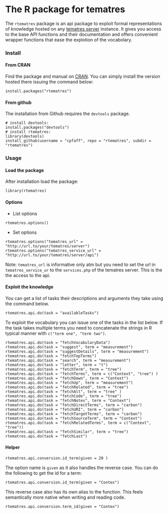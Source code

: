 # The R package for tematres

The `rtematres` package is an api package to exploit formal representations of knowledge
hosted on any [tematres server](http://www.vocabularyserver.com/) instance.
It gives you access to the base API functions and their documentation and offers convenient
wrapper functions that ease the explotion of the vocabolary.

### Install

#### From CRAN

Find the package and manual on [CRAN](http://cran.r-project.org/web/packages/rtematres/index.html). You
can simply install the version hosted there issuing the command below:

```
install.packages("rtematres")
```

#### From github

The installation from Github requires the `devtools` package.

```
# install devtools:
install.packages("devtools")
# install rtematres:
library(devtools)
install_github(username = "cpfaff", repo = "rtematres", subdir = "rtematres")
```

### Usage

#### Load the package

After installation load the package:

```
library(rtematres)
```

#### Options

* List options

`rtematres.options()`

* Set options

`rtematres.options("tematres_url" = "http://url.to/your/tematres/server")`
`rtematres.options("tematres_service_url" = "http://url.to/your/tematres/server/api")`

Note: `tematres_url` is informative only atm but you need to set the url in `tematres_service_ur`
to the `services.php` of the tematres server. This is the the access to the api.


#### Exploit the knowledge

You can get a list of tasks their descriptions and arguments they take using
the command below.

```
rtematres.api.do(task = "availableTasks")
```

To exploit the vocabulary you can issue one of the tasks in the list below. If
the task takes multiple terms you need to concatenate the strings in R typical
manner with `c("term one", "term two")`.

```
rtematres.api.do(task = "fetchVocabularyData")
rtematres.api.do(task = "suggest", term = "measurement")
rtematres.api.do(task = "suggestDetails", term = "measurement")
rtematres.api.do(task = "fetchTopTerms")
rtematres.api.do(task = "search", term = "measurement")
rtematres.api.do(task = "letter", term = "t")
rtematres.api.do(task = "fetchTerm", term = "tree")
rtematres.api.do(task = "fetchTerms", term = c("Context", "tree") )
rtematres.api.do(task = "fetchDown", term = "Context")
rtematres.api.do(task = "fetchUp", term = "measurement")
rtematres.api.do(task = "fetchRelated", term = "tree")
rtematres.api.do(task = "fetchAlt", term = "tree" )
rtematres.api.do(task = "fetchCode", term = "tree")
rtematres.api.do(task = "fetchNotes", term = "Context")
rtematres.api.do(task = "fetchDirectTerms", term = "carbon")
rtematres.api.do(task = "fetchURI", term = "carbon")
rtematres.api.do(task = "fetchTargetTerms", term = "carbon")
rtematres.api.do(task = "fetchSourceTerm", term = "Context")
rtematres.api.do(task = "fetchRelatedTerms", term = c("Context", "tree"))
rtematres.api.do(task = "fetchSimilar", term = "tree")
rtematres.api.do(task = "fetchLast")
```

#### Helper

```
rtematres.api.conversion.id_term(given = 20 )
```

The option name is `given` as it also handles the reverse case. You can do the
following to get the id for a term:

```
rtematres.api.conversion.id_term(given = "Contex")
```

This reverse case also has its own alias to the function. This feels
semantically more native when writing and reading code.

```
rtematres.api.conversion.term_id(given = "Contex")
```
